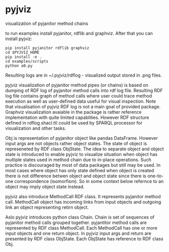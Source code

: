# pyjviz
visualization of pyjanitor method chains

to run examples install pyjanitor, rdflib and graphviz. After that you can install pyjviz:

```
pip install pyjanitor rdflib graphviz
cd $PYJVIZ_HOME
pip install -e .
cd examples/scripts
python a0.py
```

Resulting logs are in ~/.pyjviz/rdflog - visualized output stored in .png files.

pyjviz visualization of pyjanitor method pipes (or chains) is based on dumping of RDF log of pyjanitor method calls into rdf log file. Resulting RDF log file contains graph of method calls where user could trace method execution as well as user-defined data useful for visual inspection. Note that visualisation of pyjviz RDF log is not a main goal of provided package. Graphviz visualization avaiable in the package is rather reference implementation with quite limited capablities. However RDF structure defined in rdflog.shacl.ttl could be used by SPARQL processor for visualization and other tasks.

Obj is representation of pyjanitor object like pandas DataFrame. However input args are not objects rather object states. The state of object is represeneted by RDF class ObjState. The idea to separate object and object state is introduced to enable pyjviz to visualize situation when object has mutliple states used in method chain due to in-place operations. Such practice is discouraged by most of data packages but still may be used. In most cases where object has only state defined when object is created there is not difference betwen object and object state since there is one-to-one correspondence (isomorfism). So in some context below refernce to an object may imply object state instead.

pyjviz also introduce MethodCall RDF class. It represents pyjanitor method call. MethodCall object has incoming links from input objects and outgoing link an object representing retirn object.

Aslo pyjviz introduces python class Chain. Chain is set of sequences of pyjanitor method calls grouped together. pyjantitor method calls are represented by RDF class MethodCall. Each MethodCall has one or more input objects and one return object. In pyjviz input args and return are presented by RDF class ObjState. Each ObjState has reference to RDF class Obj.

